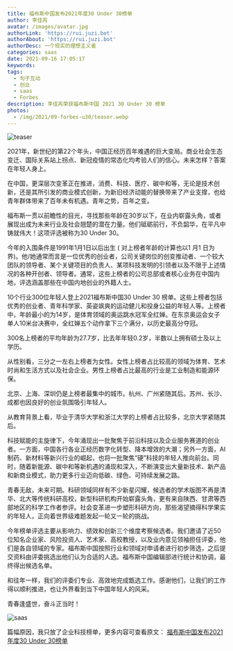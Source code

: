 ```yaml
---
title: 福布斯中国发布2021年度30 Under 30榜单
author: 李佳芮
avatar: /images/avatar.jpg
authorLink: 'https://rui.juzi.bot'
authorAbout: 'https://rui.juzi.bot'
authorDesc: 一个现实的理想主义者
categories: saas
date: 2021-09-16 17:05:17
keywords:
tags: 
  - 句子互动
  - 创业
  - saas
  - Forbes
description: 李佳芮荣获福布斯中国 2021 30 Under 30 榜单
photos:
  - /img/2021/09-forbes-u30/teaser.webp
---
```

![teaser](/img/2021/09-forbes-u30/teaser.webp)  

2021年，新世纪的第22个年头，中国正经历百年难遇的巨大变局。商业社会生态变迁、国际关系站上拐点、新冠疫情的常态化均考验人们的信心。未来怎样？答案在年轻人身上。  

在中国，更深层次变革正在推进，消费、科技、医疗、碳中和等，无论是技术创新，还是其所引发的商业模式创新，为新旧经济动能的替换带来了产业支撑，也给青年群体带来了百年未有机遇。青年之势，百年之变。  

福布斯一贯以前瞻性的目光，寻找那些年龄在30岁以下，在业内崭露头角，或者展现出成为未来行业及社会翘楚的潜在力量。他们砥砺前行，不负韶华，在平凡中铸就伟大！这项评选被称为30 Under 30。  

今年的入围条件是1991年1月1日以后出生 ( 对上榜者年龄的计算也以1 月1 日为界)。他/她通常而言是一位优秀的创业者，公司关键岗位的创变推动者、一个较大团队的领导者、某个关键项目的负责人、某项科技发明的引领者以及不限于上述情况的各种开创者、领导者。通常，这些上榜者的公司总部或者核心业务在中国内地，评选涵盖那些在中国内地创业的外籍人士。  

10个行业300位年轻人登上2021福布斯中国30 Under 30 榜单。这些上榜者包括优秀的创业者、青年科学家、英姿飒爽的运动健儿和投身公益的年轻人等。上榜者中，年龄最小的为14岁，是体育领域的奥运跳水冠军全红婵。在东京奥运会女子单人10米台决赛中，全红婵五个动作拿下三个满分，以历史最高分夺冠。  

300名上榜者的平均年龄为27.7岁，比去年年轻0.2岁，半数以上拥有硕士及以上学历。  

从性别看，三分之一左右上榜者为女性。女性上榜者占比较高的领域为体育、艺术时尚和生活方式以及社会企业。男性上榜者占比最高的行业是工业制造和能源环保。  

北京、上海、深圳仍是上榜者最集中的城市。杭州、广州紧随其后。苏州、长沙、成都也因良好的创业氛围吸引年轻人。  

从教育背景上看，毕业于清华大学和浙江大学的上榜者占比较多，北京大学紧随其后。  

科技赋能的主旋律下，今年涌现出一批聚焦于前沿科技以及企业服务赛道的创业者。一方面，中国各行各业正经历数字化转型、降本增效的大潮；另外一方面，AI制药、新材料等新兴行业的崛起，也将一批聚焦“硬”科技的年轻人推向前台。同时，随着新能源、碳中和等新机遇的涌现和深入，不断演变出大量新技术、新产品和新商业模式，助力更多行业迈向低碳、绿色、可持续发展之路。  

青春无敌，未来可期。科研领域同样有不少新星闪耀，候选者的学术版图不再是清华、北大等传统科研高校，新型科研机构开始崭露头角，更有来自陕西、甘肃等西部地区的科学工作者参评。社会变革进一步塑形科研方向，那些渴望摘得科学果实的年轻人，正向着世界级难题发起一轮又一轮的挑战。  

今年榜单评选主要从影响力、绩效和创新三个维度考察候选者。我们邀请了近50位知名企业家、风险投资人、艺术家、高校教授，以及业内意见领袖担任评委，他们是各自领域的专家。福布斯中国按照行业和领域对申请者进行初步筛选，之后提交资料由评委挑选出他们认为合适的人选。福布斯中国编辑部进行统计和协调，最终得出候选名单。  

和往年一样，我们的评委们专业、高效地完成甑选工作。感谢他们，让我们的工作得以顺利推进，也让外界看到当下中国年轻人的风采。  

青春逢盛世，奋斗正当时！  

![saas](/img/2021/09-forbes-u30/saas.webp)  

篇幅原因，我只放了企业科技榜单，更多内容可查看原文： [福布斯中国发布2021年度30 Under 30榜单](https://mp.weixin.qq.com/s/yRs8dowky1Bko-dkmLZHMg)